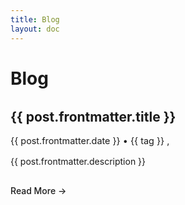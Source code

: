 ```yaml
---
title: Blog
layout: doc
---
```


<script setup>
import { data as posts } from './posts.data.ts'
</script>

# Blog

<div class="blog-list">
  <div v-for="post in posts" :key="post.url" class="blog-item">
    <h2>
      <a :href="post.url">{{ post.frontmatter.title }}</a>
    </h2>
    <div class="post-meta">
      {{ post.frontmatter.date }} • 
      <span v-for="(tag, index) in post.frontmatter.tags" :key="tag">
        <a :href="`/tags/${tag}`" class="tag">{{ tag }}</a>
        <span v-if="index < post.frontmatter.tags.length - 1">, </span>
      </span>
    </div>
    <p>{{ post.frontmatter.description }}</p>
    <a :href="post.url" class="read-more">Read More →</a>
  </div>
</div>

<style>
.blog-list {
  margin-top: 2rem;
}

.blog-item {
  margin-bottom: 2.5rem;
  padding-bottom: 2.5rem;
  border-bottom: 1px solid var(--vp-c-divider);
}

.blog-item:last-child {
  border-bottom: none;
}

.post-meta {
  font-size: 0.9rem;
  margin-bottom: 1rem;
  color: var(--vp-c-text-2);
}

.tag {
  color: var(--vp-c-brand-1);
  text-decoration: none;
}

.tag:hover {
  text-decoration: underline;
}

.read-more {
  display: inline-block;
  margin-top: 1rem;
  font-weight: 500;
  color: var(--vp-c-brand-1);
  text-decoration: none;
}

.read-more:hover {
  text-decoration: underline;
}
</style>